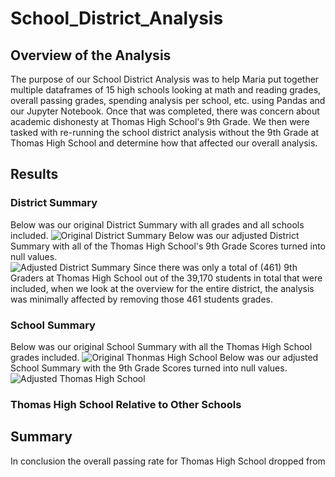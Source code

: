 # School_District_Analysis
## Overview of the Analysis
The purpose of our School District Analysis was to help Maria put together multiple dataframes of 15 high schools looking at math and reading grades, overall passing grades, spending analysis per school, etc. using Pandas and our Jupyter Notebook. Once that was completed, there was concern about academic dishonesty at Thomas High School's 9th Grade. We then were tasked with re-running the school district analysis without the 9th Grade at Thomas High School and determine how that affected our overall analysis.
## Results
### District Summary
Below was our original District Summary with all grades and all schools included.
![Original District Summary](https://user-images.githubusercontent.com/101950175/163832746-ec1d9a14-7c7f-4471-87b3-19cfc38fb72b.png)
Below was our adjusted District Summary with all of the Thomas High School's 9th Grade Scores turned into null values.  
![Adjusted District Summary](https://user-images.githubusercontent.com/101950175/163832759-23da95fe-1427-4f9d-98da-125372b0e547.png)
Since there was only a total of (461) 9th Graders at Thomas High School out of the 39,170 students in total that were included, when we look at the overview for the entire district, the analysis was minimally affected by removing those 461 students grades.  
### School Summary
Below was our original School Summary with all the Thomas High School grades included.
![Original Thonmas High School](https://user-images.githubusercontent.com/101950175/163838851-c9c3f28e-8359-45db-937b-7009bb280d69.png)
Below was our adjusted School Summary with the 9th Grade Scores turned into null values.
![Adjusted Thomas High School](https://user-images.githubusercontent.com/101950175/163837528-35d2ebd7-2884-4956-b8e8-15eac52f45d2.png)


### Thomas High School Relative to Other Schools


## Summary
In conclusion the overall passing rate for Thomas High School dropped from 
